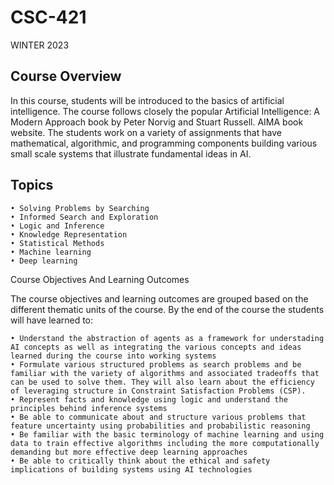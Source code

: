 # CSC-421
WINTER 2023

## Course Overview
In this course, students will be introduced to the basics of artificial intelligence. The course follows closely the popular Artificial Intelligence: A Modern Approach book by Peter Norvig and Stuart Russell. AIMA book website. The students work on a variety of assignments that have mathematical, algorithmic, and programming components building various small scale systems that illustrate fundamental ideas in AI. 

## Topics

    • Solving Problems by Searching
    • Informed Search and Exploration
    • Logic and Inference
    • Knowledge Representation
    • Statistical Methods
    • Machine learning
    • Deep learning

 Course Objectives And Learning Outcomes

The course objectives and learning outcomes are grouped based on the different thematic units of the course. By the end of the course the students will have learned to:

    • Understand the abstraction of agents as a framework for understading AI concepts as well as integrating the various concepts and ideas learned during the course into working systems
    • Formulate various structured problems as search problems and be familiar with the variety of algorithms and associated tradeoffs that can be used to solve them. They will also learn about the efficiency of leveraging structure in Constraint Satisfaction Problems (CSP).
    • Represent facts and knowledge using logic and understand the principles behind inference systems
    • Be able to communicate about and structure various problems that feature uncertainty using probabilities and probabilistic reasoning
    • Be familiar with the basic terminology of machine learning and using data to train effective algorithms including the more computationally demanding but more effective deep learning approaches
    • Be able to critically think about the ethical and safety implications of building systems using AI technologies
